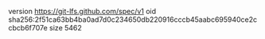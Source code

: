 version https://git-lfs.github.com/spec/v1
oid sha256:2f51ca63bb4ba0ad7d0c234650db220916cccb45aabc695940ce2ccbcb6f707e
size 5462
